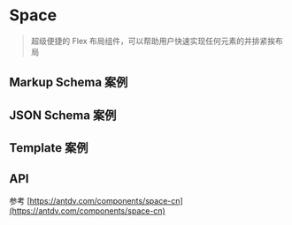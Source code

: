 # Space

> 超级便捷的 Flex 布局组件，可以帮助用户快速实现任何元素的并排紧挨布局

## Markup Schema 案例

<dumi-previewer demoPath="guide/space/markup-schema" />

## JSON Schema 案例

<dumi-previewer demoPath="guide/space/json-schema" />

## Template 案例

<dumi-previewer demoPath="guide/space/template" />

## API

参考 [https://antdv.com/components/space-cn](https://antdv.com/components/space-cn)
